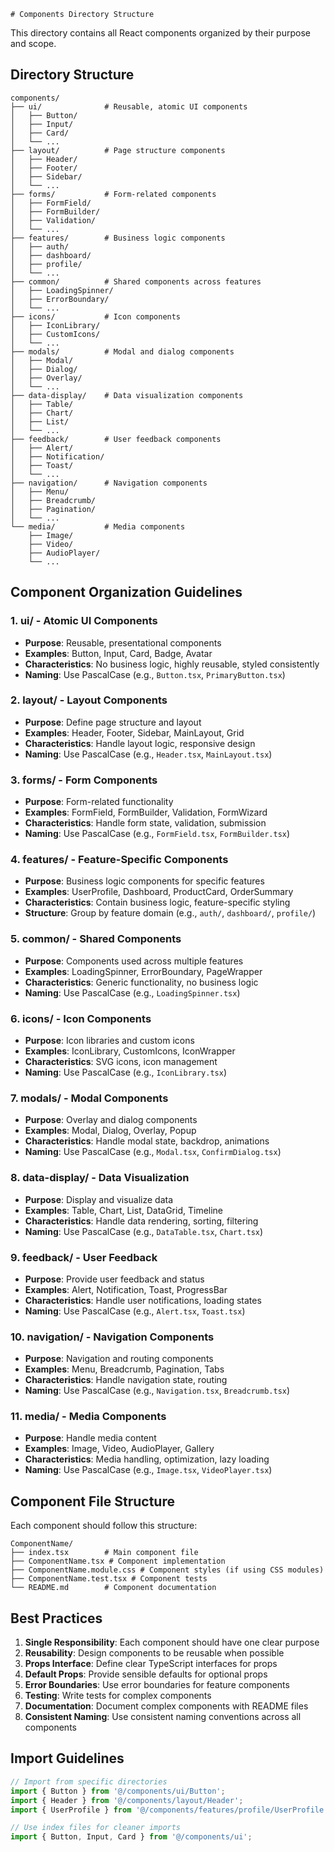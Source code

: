     # Components Directory Structure

This directory contains all React components organized by their purpose and scope.

## Directory Structure

```
components/
├── ui/              # Reusable, atomic UI components
│   ├── Button/
│   ├── Input/
│   ├── Card/
│   └── ...
├── layout/          # Page structure components
│   ├── Header/
│   ├── Footer/
│   ├── Sidebar/
│   └── ...
├── forms/           # Form-related components
│   ├── FormField/
│   ├── FormBuilder/
│   ├── Validation/
│   └── ...
├── features/        # Business logic components
│   ├── auth/
│   ├── dashboard/
│   ├── profile/
│   └── ...
├── common/          # Shared components across features
│   ├── LoadingSpinner/
│   ├── ErrorBoundary/
│   └── ...
├── icons/           # Icon components
│   ├── IconLibrary/
│   ├── CustomIcons/
│   └── ...
├── modals/          # Modal and dialog components
│   ├── Modal/
│   ├── Dialog/
│   ├── Overlay/
│   └── ...
├── data-display/    # Data visualization components
│   ├── Table/
│   ├── Chart/
│   ├── List/
│   └── ...
├── feedback/        # User feedback components
│   ├── Alert/
│   ├── Notification/
│   ├── Toast/
│   └── ...
├── navigation/      # Navigation components
│   ├── Menu/
│   ├── Breadcrumb/
│   ├── Pagination/
│   └── ...
└── media/           # Media components
    ├── Image/
    ├── Video/
    ├── AudioPlayer/
    └── ...
```

## Component Organization Guidelines

### 1. **ui/** - Atomic UI Components
- **Purpose**: Reusable, presentational components
- **Examples**: Button, Input, Card, Badge, Avatar
- **Characteristics**: No business logic, highly reusable, styled consistently
- **Naming**: Use PascalCase (e.g., `Button.tsx`, `PrimaryButton.tsx`)

### 2. **layout/** - Layout Components
- **Purpose**: Define page structure and layout
- **Examples**: Header, Footer, Sidebar, MainLayout, Grid
- **Characteristics**: Handle layout logic, responsive design
- **Naming**: Use PascalCase (e.g., `Header.tsx`, `MainLayout.tsx`)

### 3. **forms/** - Form Components
- **Purpose**: Form-related functionality
- **Examples**: FormField, FormBuilder, Validation, FormWizard
- **Characteristics**: Handle form state, validation, submission
- **Naming**: Use PascalCase (e.g., `FormField.tsx`, `FormBuilder.tsx`)

### 4. **features/** - Feature-Specific Components
- **Purpose**: Business logic components for specific features
- **Examples**: UserProfile, Dashboard, ProductCard, OrderSummary
- **Characteristics**: Contain business logic, feature-specific styling
- **Structure**: Group by feature domain (e.g., `auth/`, `dashboard/`, `profile/`)

### 5. **common/** - Shared Components
- **Purpose**: Components used across multiple features
- **Examples**: LoadingSpinner, ErrorBoundary, PageWrapper
- **Characteristics**: Generic functionality, no business logic
- **Naming**: Use PascalCase (e.g., `LoadingSpinner.tsx`)

### 6. **icons/** - Icon Components
- **Purpose**: Icon libraries and custom icons
- **Examples**: IconLibrary, CustomIcons, IconWrapper
- **Characteristics**: SVG icons, icon management
- **Naming**: Use PascalCase (e.g., `IconLibrary.tsx`)

### 7. **modals/** - Modal Components
- **Purpose**: Overlay and dialog components
- **Examples**: Modal, Dialog, Overlay, Popup
- **Characteristics**: Handle modal state, backdrop, animations
- **Naming**: Use PascalCase (e.g., `Modal.tsx`, `ConfirmDialog.tsx`)

### 8. **data-display/** - Data Visualization
- **Purpose**: Display and visualize data
- **Examples**: Table, Chart, List, DataGrid, Timeline
- **Characteristics**: Handle data rendering, sorting, filtering
- **Naming**: Use PascalCase (e.g., `DataTable.tsx`, `Chart.tsx`)

### 9. **feedback/** - User Feedback
- **Purpose**: Provide user feedback and status
- **Examples**: Alert, Notification, Toast, ProgressBar
- **Characteristics**: Handle user notifications, loading states
- **Naming**: Use PascalCase (e.g., `Alert.tsx`, `Toast.tsx`)

### 10. **navigation/** - Navigation Components
- **Purpose**: Navigation and routing components
- **Examples**: Menu, Breadcrumb, Pagination, Tabs
- **Characteristics**: Handle navigation state, routing
- **Naming**: Use PascalCase (e.g., `Navigation.tsx`, `Breadcrumb.tsx`)

### 11. **media/** - Media Components
- **Purpose**: Handle media content
- **Examples**: Image, Video, AudioPlayer, Gallery
- **Characteristics**: Media handling, optimization, lazy loading
- **Naming**: Use PascalCase (e.g., `Image.tsx`, `VideoPlayer.tsx`)

## Component File Structure

Each component should follow this structure:

```
ComponentName/
├── index.tsx        # Main component file
├── ComponentName.tsx # Component implementation
├── ComponentName.module.css # Component styles (if using CSS modules)
├── ComponentName.test.tsx # Component tests
└── README.md        # Component documentation
```

## Best Practices

1. **Single Responsibility**: Each component should have one clear purpose
2. **Reusability**: Design components to be reusable when possible
3. **Props Interface**: Define clear TypeScript interfaces for props
4. **Default Props**: Provide sensible defaults for optional props
5. **Error Boundaries**: Use error boundaries for feature components
6. **Testing**: Write tests for complex components
7. **Documentation**: Document complex components with README files
8. **Consistent Naming**: Use consistent naming conventions across all components

## Import Guidelines

```typescript
// Import from specific directories
import { Button } from '@/components/ui/Button';
import { Header } from '@/components/layout/Header';
import { UserProfile } from '@/components/features/profile/UserProfile';

// Use index files for cleaner imports
import { Button, Input, Card } from '@/components/ui';
```
